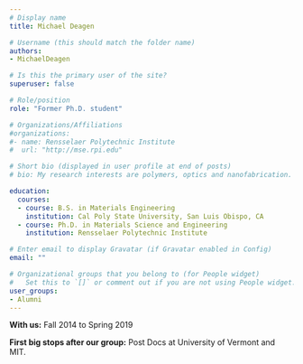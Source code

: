 ```yaml
---
# Display name
title: Michael Deagen

# Username (this should match the folder name)
authors:
- MichaelDeagen

# Is this the primary user of the site?
superuser: false

# Role/position
role: "Former Ph.D. student"

# Organizations/Affiliations
#organizations:
#- name: Rensselaer Polytechnic Institute
#  url: "http://mse.rpi.edu"

# Short bio (displayed in user profile at end of posts)
# bio: My research interests are polymers, optics and nanofabrication.

education:
  courses:
  - course: B.S. in Materials Engineering
    institution: Cal Poly State University, San Luis Obispo, CA
  - course: Ph.D. in Materials Science and Engineering
    institution: Rensselaer Polytechnic Institute

# Enter email to display Gravatar (if Gravatar enabled in Config)
email: ""

# Organizational groups that you belong to (for People widget)
#   Set this to `[]` or comment out if you are not using People widget.
user_groups:
- Alumni
---
```

**With us:** Fall 2014 to Spring 2019

**First big stops after our group:** Post Docs at University of Vermont and MIT.
